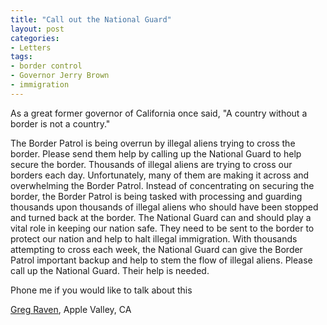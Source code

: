 ```yaml
---
title: "Call out the National Guard"
layout: post
categories:
- Letters
tags:
- border control
- Governor Jerry Brown
- immigration
---
```


As a great former governor of California once said, "A country without a border is not a country."

The Border Patrol is being overrun by illegal aliens trying to cross the border. Please send them help by calling up the National Guard to help secure the border. Thousands of illegal aliens are trying to cross our borders each day. Unfortunately, many of them are making it across and overwhelming the Border Patrol. Instead of concentrating on securing the border, the Border Patrol is being tasked with processing and guarding thousands upon thousands of illegal aliens who should have been stopped and turned back at the border. The National Guard can and should play a vital role in keeping our nation safe. They need to be sent to the border to protect our nation and help to halt illegal immigration. With thousands attempting to cross each week, the National Guard can give the Border Patrol important backup and help to stem the flow of illegal aliens. Please call up the National Guard. Their help is needed.

Phone me if you would like to talk about this

[Greg Raven](https://www.gregraven.org), Apple Valley, CA